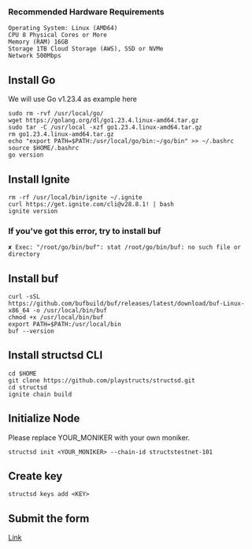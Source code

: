 ### Recommended Hardware Requirements
```
Operating System: Linux (AMD64)
CPU	8 Physical Cores or More
Memory (RAM) 16GB
Storage	1TB Cloud Storage (AWS), SSD or NVMe
Network	500Mbps
```

## Install Go
We will use Go v1.23.4 as example here
```
sudo rm -rvf /usr/local/go/
wget https://golang.org/dl/go1.23.4.linux-amd64.tar.gz
sudo tar -C /usr/local -xzf go1.23.4.linux-amd64.tar.gz
rm go1.23.4.linux-amd64.tar.gz
echo "export PATH=$PATH:/usr/local/go/bin:~/go/bin" >> ~/.bashrc
source $HOME/.bashrc
go version
```

## Install Ignite
```
rm -rf /usr/local/bin/ignite ~/.ignite
curl https://get.ignite.com/cli@v28.8.1! | bash
ignite version
```

### If you've got this error, try to install buf
`✘ Exec: "/root/go/bin/buf": stat /root/go/bin/buf: no such file or directory`

## Install buf
```
curl -sSL https://github.com/bufbuild/buf/releases/latest/download/buf-Linux-x86_64 -o /usr/local/bin/buf
chmod +x /usr/local/bin/buf
export PATH=$PATH:/usr/local/bin
buf --version
```

## Install structsd CLI
```
cd $HOME
git clone https://github.com/playstructs/structsd.git 
cd structsd
ignite chain build
```

## Initialize Node
Please replace YOUR_MONIKER with your own moniker.
```
structsd init <YOUR_MONIKER> --chain-id structstestnet-101
```

## Create key
```
structsd keys add <KEY>
```

## Submit the form

[Link](https://slowninja.notion.site/12feba2cfcc1803a8d72f4f09750fbc6)